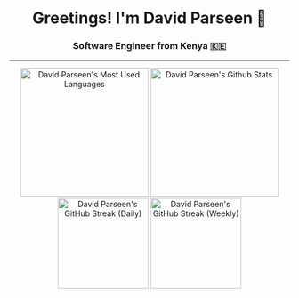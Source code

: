 <div align="center">

# Greetings! I'm David Parseen 🚀

### Software Engineer from Kenya 🇰🇪

---

<img height="230" src="https://github-readme-stats-1c31.vercel.app/api/top-langs/?username=parseen254&layout=compact&theme=dark&hide_border=true&hide=solidity,ruby,php,scss,vue,html,handlebars,rust&langs_count=10&size_weight=0.5&count_weight=0.5&card_width=320" alt="David Parseen's Most Used Languages" />
<img height="230" src="https://github-readme-stats-1c31.vercel.app/api/?username=parseen254&layout=compact&theme=dark&hide_border=true&hide=stars,contribs&show=reviews,prs_merged,prs_merged_percentage&show_icons=true&rank_icon=github&custom_title=David%20Parseen's%20Github%20Stats" alt="David Parseen's Github Stats" />

<img height="163" src="https://github-readme-streak-stats-nine-wine.vercel.app/?user=parseen254&theme=dark&hide_border=true&mode=daily&card_with=800" alt="David Parseen's GitHub Streak (Daily)" />
<img height="163" src="https://github-readme-streak-stats-nine-wine.vercel.app/?user=parseen254&theme=dark&hide_border=true&mode=weekly&card_with=800" alt="David Parseen's GitHub Streak (Weekly)" />



</div>
